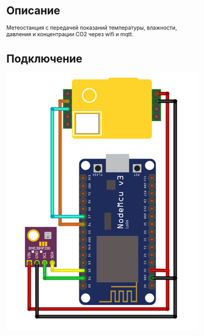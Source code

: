 # Описание
Метеостанция с передачей показаний температуры, влажности, давления и концентрации CO2 через wifi и mqtt.

# Подключение
![Схема подключения](schema.png)
